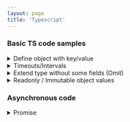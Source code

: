 ```yaml
---
layout: page
title: 'Typescript'
---
```


### Basic TS code samples

<!-- ************************* -->
<!-- * [START] Define object with key/value * -->
<!-- ************************* -->
<details>
<summary>Define object with key/value</summary>

```typescript
interface MyObject {
  [key: string]: string | number
}
// or
interface MyObject = Record<string, string | number>
```

</details>
<!-- ************************* -->
<!-- * [END] Define object with key/value * -->
<!-- ************************* -->

<!-- ************************* -->
<!-- * [START] Timeouts/Intervals * -->
<!-- ************************* -->
<details>
<summary>Timeouts/Intervals</summary>

```typescript
const timer: ReturnType<typeof setTimeout> = setTimeout(() => { ... })
const interval: ReturnType<typeof setInterval> = setInterval(() => { ... })
```

</details>
<!-- ************************* -->
<!-- * [END] Timeouts * -->
<!-- ************************* -->

<!-- ************************* -->
<!-- * [START] Extend type without some fields (Omit) * -->
<!-- ************************* -->
<details>
<summary>Extend type without some fields (Omit)</summary>

```typescript
interface MainComponentProps {
  wantThat: boolean
  notThat: boolean
}

interface SubComponentProps extends Omit<MainComponentProps, 'notThat'> {
  specificToSubComponent: string
}
// accessing SubComponentProps.wantThat will work, SubComponentProps.notThat will throw
```

</details>
<!-- ************************* -->
<!-- * [END] Extend type without some fields (Omit) * -->
<!-- ************************* -->

<!-- ************************* -->
<!-- * [START] Readonly / Immutable object values * -->
<!-- ************************* -->
<details>
<summary>Readonly / Immutable object values</summary>

```typescript
const params = { val: 'hello' } // type string, TS would accept value changes
const params = { val: 'hello' } as const // type "hello", TS throws if you try to update val
```

</details>
<!-- ************************* -->
<!-- * [END] Readonly / Immutable object values * -->
<!-- ************************* -->

<!-- ************************* -->
<!-- * [START] Asynchronous * -->
<!-- ************************* -->

### Asynchronous code

<details>
<summary>Promise</summary>

```typescript
async function myAsyncFunction(): Promise<string> {
  return 'Hi!'
}

const resultWithAwait = await myAsyncFunction()
myAsyncFunction().then(resultWithChaining => {})
// highlight-next-line
// resultWithAwait and resultWithChaining implicit type is String
```

</details>
<!-- ************************* -->
<!-- * [END] Asynchronous * -->
<!-- ************************* -->
